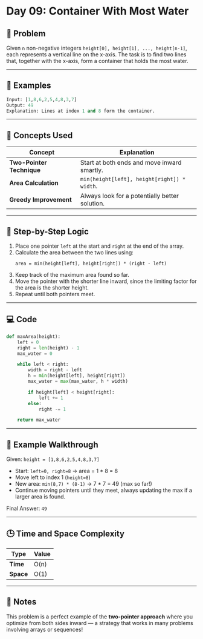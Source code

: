 # Day 09: Container With Most Water

## 🧠 Problem

Given `n` non-negative integers `height[0], height[1], ..., height[n-1]`, each represents a vertical line on the x-axis. The task is to find two lines that, together with the x-axis, form a container that holds the most water.

---

## 🧪 Examples

```python
Input: [1,8,6,2,5,4,8,3,7]
Output: 49
Explanation: Lines at index 1 and 8 form the container.
```
---

## 🧰 Concepts Used

| Concept                 | Explanation                                       |
|--------------------------|---------------------------------------------------|
| **Two-Pointer Technique**| Start at both ends and move inward smartly.        |
| **Area Calculation**     | `min(height[left], height[right]) * width`.        |
| **Greedy Improvement**   | Always look for a potentially better solution.     |

---

## 🧠 Step-by-Step Logic

1. Place one pointer `left` at the start and `right` at the end of the array.
2. Calculate the area between the two lines using:
   ```
   area = min(height[left], height[right]) * (right - left)
   ```
3. Keep track of the maximum area found so far.
4. Move the pointer with the shorter line inward, since the limiting factor for the area is the shorter height.
5. Repeat until both pointers meet.

---

## 💻 Code

```python
def maxArea(height):
    left = 0
    right = len(height) - 1
    max_water = 0

    while left < right:
        width = right - left
        h = min(height[left], height[right])
        max_water = max(max_water, h * width)

        if height[left] < height[right]:
            left += 1
        else:
            right -= 1

    return max_water
```

---

## 🔁 Example Walkthrough

Given: `height = [1,8,6,2,5,4,8,3,7]`

- Start: `left=0, right=8` → area = 1 * 8 = 8
- Move left to index 1 (`height=8`)
- New area: `min(8,7) * (8-1)` → 7 * 7 = 49 (max so far!)
- Continue moving pointers until they meet, always updating the max if a larger area is found.

Final Answer: `49`

---

## 🕒 Time and Space Complexity

| Type         | Value       |
|--------------|-------------|
| **Time**     | O(n)        |
| **Space**    | O(1)        |

---

## 📝 Notes

This problem is a perfect example of the **two-pointer approach** where you optimize from both sides inward — a strategy that works in many problems involving arrays or sequences!


